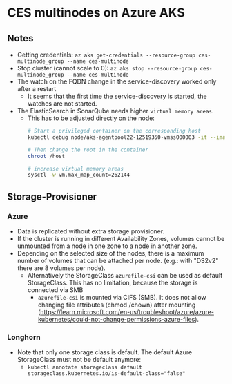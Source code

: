 # CES multinodes on Azure AKS

## Notes

- Getting credentials: `az aks get-credentials --resource-group ces-multinode_group --name ces-multinode`
- Stop cluster (cannot scale to 0): `az aks stop --resource-group ces-multinode_group --name ces-multinode`
- The watch on the FQDN change in the service-discovery worked only after a restart
    - It seems that the first time the service-discovery is started, the watches are not started.
- The ElasticSearch in SonarQube needs higher `virtual memory areas`.
    - This has to be adjusted directly on the node:
      ```bash
      # Start a privileged container on the corresponding host
      kubectl debug node/aks-agentpool22-12519350-vmss000003 -it --image=mcr.microsoft.com/dotnet/runtime-deps:6.0

      # Then change the root in the container
      chroot /host
      
      # increase virtual memory areas
      sysctl -w vm.max_map_count=262144
      ```

## Storage-Provisioner
### Azure
- Data is replicated without extra storage provisioner.
- If the cluster is running in different Availability Zones, volumes cannot be unmounted from a node in one zone to a node in another zone.
- Depending on the selected size of the nodes, there is a maximum number of volumes that can be attached per node. (e.g.: with "DS2v2" there are 8 volumes per node).
    - Alternatively the StorageClass `azurefile-csi` can be used as default StorageClass. This has no limitation, because the storage is connected via SMB
        - `azurefile-csi` is mounted via CIFS (SMB). It does not allow changing file attributes (chmod /chown) after mounting (https://learn.microsoft.com/en-us/troubleshoot/azure/azure-kubernetes/could-not-change-permissions-azure-files).
### Longhorn

- Note that only one storage class is default. The default Azure StorageClass must not be default anymore:
    - `kubectl annotate storageclass default storageclass.kubernetes.io/is-default-class="false"`




